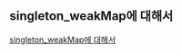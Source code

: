 ## singleton_weakMap에 대해서 
[singleton_weakMap에 대해서 ](https://www.notion.so/Singleton-WeakMap-08d4ec328b3c444d8854beff431d6404)
